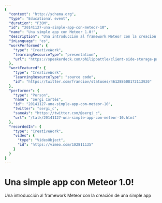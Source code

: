 ```yaml
---
{
  "context": "http://schema.org",
  "type": "Educational event",
  "duration": "P30M",
  "id": "20141127-una-simple-app-con-meteor-10",
  "name": "Una simple app con Meteor 1.0!",
  "description": "Una introducción al framework Meteor con la creación de una simple app",
  "inLanguage": "es",
  "workPerformed": {
    "type": "CreativeWork",
    "learningResourceType": "presentation",
    "url": "https://speakerdeck.com/philipbattle/client-side-storage-past-present-and-future"
  },
  "workFeatured": {
    "type": "CreativeWork",
    "learningResourceType": "source code",
    "id": "https://twitter.com/franciov/statuses/461288608172113920"
  },
  "performer": {
    "type": "Person",
    "name": "Sergi Cortés",
    "id": "20141127-una-simple-app-con-meteor-10",
    "twitter": "sergi_c",
    "sameAs": "https://twitter.com/@sergi_c",
    "url": "/talk/20141127-una-simple-app-con-meteor-10.html"
  },
  "recordedIn": {
    "type": "CreativeWork",
    "video": {
      "type": "VideoObject",
      "id": "https://vimeo.com/102811135"
    }
  }
}
---
```

# Una simple app con Meteor 1.0!

Una introducción al framework Meteor con la creación de una simple app